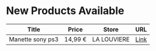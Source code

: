 # New Products Available

| Title | Price | Store | URL |
|---|---|---|---|
| Manette sony  ps3 | 14,99 € | LA LOUVIERE | [Link](https://www.cashconverters.be/fr/accessoires-jeux-video/827623-manette-sony-ps3.html) |
